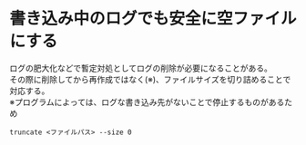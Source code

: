 # 書き込み中のログでも安全に空ファイルにする
ログの肥大化などで暫定対処としてログの削除が必要になることがある。  
その際に削除してから再作成ではなく(※)、ファイルサイズを切り詰めることで対応する。  
※プログラムによっては、ログな書き込み先がないことで停止するものがあるため
```
truncate <ファイルパス> --size 0
```
